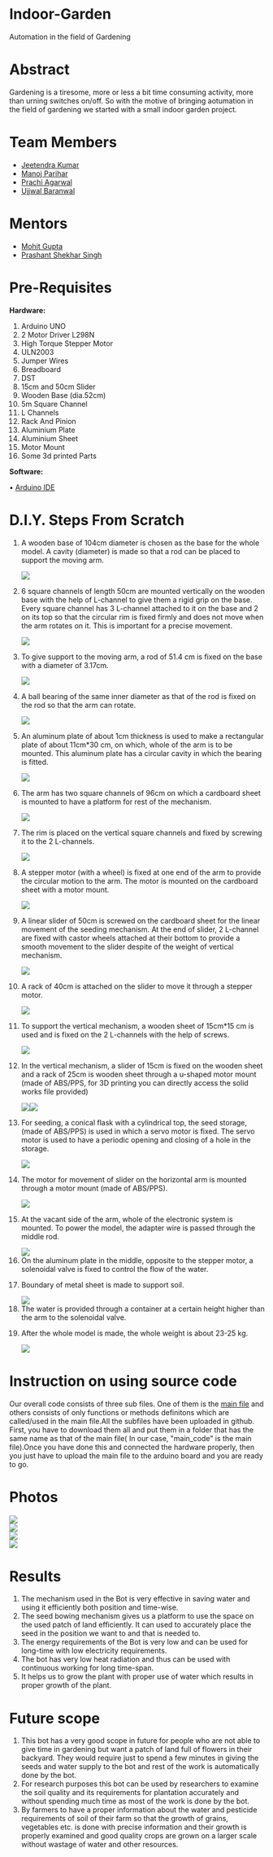 # Indoor-Garden
Automation in the field of Gardening

# Abstract
Gardening is a tiresome, more or less a bit time consuming activity, more than urning switches on/off. So with the motive of bringing aotumation in the field of gardening we started with a small indoor garden project.

# Team Members
<ul>
<li ><a href="https://www.facebook.com/people/Nitin-Yadav/100002014363690">Jeetendra Kumar</a></li>
<li><a href="https://www.facebook.com/utkarshdeepak23">Manoj Parihar</a></li>
<li><a href="https://www.facebook.com/tathagat.chaurasiya">Prachi Agarwal</a></li>
<li><a href="https://www.facebook.com/profile.php?id=100004414771823">Ujjwal Baranwal</a></li>
</ul>

# Mentors
<ul>
<li><a href="https://www.facebook.com/profile.php?id=100003364416121">Mohit Gupta</a></li>
<li><a href="https://www.facebook.com/prasants021">Prashant Shekhar Singh</a></li>
</ul>

# Pre-Requisites
 
 <b>Hardware:</b>
<ol>
<li>Arduino UNO</li>
<li>2	Motor Driver L298N</li>
<li> High Torque Stepper Motor</li>
<li>ULN2003</li>
<li>Jumper Wires</li>
<li>Breadboard</li>
<li>DST</li>
<li>15cm and 50cm Slider</li>
<li>Wooden Base (dia.52cm)</li>
<li>5m Square Channel</li>
<li>L Channels</li>
<li>Rack And Pinion</li>
<li>Aluminium Plate</li>
<li>Aluminium Sheet</li>
<li>Motor Mount</li>
<li>Some 3d printed Parts</li> 
</ol>

 <b>Software:</b>
 
•	<a href ="https://www.arduino.cc/en/main/software">Arduino IDE</a>

# D.I.Y. Steps From Scratch
<ol>
<li><p>A wooden base of 104cm diameter is chosen as the base for the whole model. A cavity (diameter) is made so that a rod can be placed to support the moving arm.</p><div><img src="https://github.com/marsiitr/Indoor-Irrigation-System/blob/master/Images/solidworks%20images/1.jpg?raw=true"></div></li>
<li><p>6 square channels of length 50cm are mounted vertically on the wooden base with the help of L-channel to give them a rigid grip on the base. Every square channel has 3 L-channel attached to it on the base and 2 on its top so that the circular rim is fixed firmly and does not move when the arm rotates on it. This is important for a precise movement.</p><div><img src="https://raw.githubusercontent.com/marsiitr/Indoor-Irrigation-System/master/Images/solidworks%20images/2.jpg?raw=true"></div></li>
<li><p>To give support to the moving arm, a rod of 51.4 cm is fixed on the base with a diameter of 3.17cm.</p><div><img src="https://github.com/marsiitr/Indoor-Irrigation-System/blob/master/Images/solidworks%20images/3.jpg?raw=true"></div></li>
<li><p>A ball bearing of the same inner diameter as that of the rod is fixed on the rod so that the arm can rotate.</p><div><img src="https://raw.githubusercontent.com/marsiitr/Indoor-Irrigation-System/master/Images/solidworks%20images/4.jpg"></div></li>
<li><p>An aluminum plate of about 1cm thickness is used to make a rectangular plate of about 11cm*30 cm, on which, whole of the arm is to be mounted. This aluminum plate has a circular cavity in which the bearing is fitted.</p><div><img src="https://raw.githubusercontent.com/marsiitr/Indoor-Irrigation-System/master/Images/solidworks%20images/5.jpg"></div></li>
<li><p>The arm has two square channels of 96cm on which a cardboard sheet is mounted to have a platform for rest of the mechanism.</p><div><img src="https://raw.githubusercontent.com/marsiitr/Indoor-Irrigation-System/master/Images/solidworks%20images/6.jpg"></div></li>
<li><p>The rim is placed on the vertical square channels and fixed by screwing it to the 2 L-channels.</p><div><img src="https://raw.githubusercontent.com/marsiitr/Indoor-Irrigation-System/master/Images/solidworks%20images/7.jpg"></div></li>
<li><p>A stepper motor (with a wheel) is fixed at one end of the arm to provide the circular motion to the arm. The motor is mounted on the cardboard sheet with a motor mount.</p><div><img src="https://raw.githubusercontent.com/marsiitr/Indoor-Irrigation-System/master/Images/solidworks%20images/8.jpg"></div></li>
<li><p>A linear slider of 50cm is screwed on the cardboard sheet for the linear movement of the seeding mechanism. At the end of slider, 2 L-channel are fixed with castor wheels attached at their bottom to provide a smooth movement to the slider despite of the weight of vertical mechanism.</p><div><img src="https://raw.githubusercontent.com/marsiitr/Indoor-Irrigation-System/master/Images/solidworks%20images/9.jpg"></div></li>
<li><p>A rack of 40cm is attached on the slider to move it through a stepper motor.</p><div><img src="https://raw.githubusercontent.com/marsiitr/Indoor-Irrigation-System/master/Images/solidworks%20images/10.jpg"></div></li>
<li><p>To support the vertical mechanism, a wooden sheet of 15cm*15 cm is used and is fixed on the 2 L-channels with the help of screws.</p><div><img src="https://raw.githubusercontent.com/marsiitr/Indoor-Irrigation-System/master/Images/solidworks%20images/11.jpg"></div></li>
<li><p>In the vertical mechanism, a slider of 15cm is fixed on the wooden sheet and a rack of 25cm is wooden sheet through a u-shaped motor mount (made of ABS/PPS, for 3D printing you can directly access the solid works file provided)</p><div><img src="https://raw.githubusercontent.com/marsiitr/Indoor-Irrigation-System/master/Images/solidworks%20images/12.1.jpg"><img src="https://raw.githubusercontent.com/marsiitr/Indoor-Irrigation-System/master/Images/solidworks%20images/12.2.jpg"></div> </li>
<li><p>For seeding, a conical flask with a cylindrical top, the seed storage, (made of ABS/PPS) is used in which a servo motor is fixed. The servo motor is used to have a periodic opening and closing of a hole in the storage.</p><div><img src="https://raw.githubusercontent.com/marsiitr/Indoor-Irrigation-System/master/Images/solidworks%20images/13.jpg"></div></li>
<li><p>The motor for movement of slider on the horizontal arm is mounted through a motor mount (made of ABS/PPS).</p><div><img src="https://raw.githubusercontent.com/marsiitr/Indoor-Irrigation-System/master/Images/solidworks%20images/14.jpg"></div></li>
<li><p>At the vacant side of the arm, whole of the electronic system is mounted. To power the model, the adapter wire is passed through the middle rod. </p><div><img src="https://raw.githubusercontent.com/marsiitr/Indoor-Irrigation-System/master/Images/solidworks%20images/15.jpg"></div></li>
<li>On the aluminum plate in the middle, opposite to the stepper motor, a solenoidal valve is fixed to control the flow of the water.</li>
<li><p>Boundary of metal sheet is made to support soil.</p><div><img src="https://raw.githubusercontent.com/marsiitr/Indoor-Irrigation-System/master/Images/solidworks%20images/17.1.jpg"></div></li>
<li>The water is provided through a container at a certain height higher than the arm to the solenoidal valve.</li>
<li><p>After the whole model is made, the whole weight is about 23-25 kg.</p><div><img src="https://raw.githubusercontent.com/marsiitr/Indoor-Irrigation-System/master/Images/solidworks%20images/19.1.jpg"></div></li>
</ol>

# Instruction on using source code
 Our overall code consists of three sub files. One of them is the <a href="https://github.com/marsiitr/Indoor-Irrigation-System/blob/master/main_code/main_code.ino">main file</a> and others consists of only functions or methods definitons which are called/used in the main file.All the subfiles have been uploaded in github. First, you have to download them all and put them in a folder that has the same name as that of the main file( In our case, "main_code" is the main file).Once you have done this and connected the hardware properly, then you just have to upload the main file to the arduino board and you are ready to go.
# Photos
<div>
<img src="https://raw.githubusercontent.com/marsiitr/Indoor-Irrigation-System/master/Images/Project%20Images/ori1.jpg"><br/>
<img src="https://raw.githubusercontent.com/marsiitr/Indoor-Irrigation-System/master/Images/Project%20Images/ori2.jpg"><br/>
<img src="https://raw.githubusercontent.com/marsiitr/Indoor-Irrigation-System/master/Images/Project%20Images/ori3.jpg"><br/>
<img src="https://raw.githubusercontent.com/marsiitr/Indoor-Irrigation-System/master/Images/Project%20Images/ori4.jpg">
</div>

# Results  
1. The mechanism used in the Bot is very effective in saving water and using it efficiently both position and time-wise.
2. The seed bowing mechanism gives us a platform to use the space on the used patch of land efficiently. It can used to accurately place the seed in the position we want to and that is needed to.
3. The energy requirements of the Bot is very low and can be used for long-time with low electricity requirements.
4. The bot has very low heat radiation and thus can be used with continuous working for long time-span.
5. It helps us to grow the plant with proper use of water which results in proper growth of the plant.

# Future scope
 1. This bot has a very good scope in future for people who are not able to give time in gardening but want a patch of land full of   flowers in their backyard. They would require just to spend a few minutes in giving the seeds and water supply to the bot and       rest of the work is automatically done by the bot.
2. For research purposes this bot can be used by researchers to examine the soil quality and its requirements for plantation accurately and without spending much time as most of the work is done by the bot.
3. By farmers to have a proper information about the water and pesticide requirements of soil of their farm so that the growth of grains, vegetables etc. is done with precise information and their growth is properly examined and good quality crops are grown on a larger scale without wastage of water and other resources.
